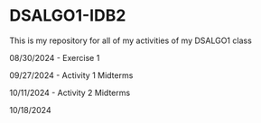 # DSALGO1-IDB2
This is my repository for all of my activities of my DSALGO1 class

08/30/2024 - Exercise 1

09/27/2024 - Activity 1 Midterms

10/11/2024 - Activity 2 Midterms

10/18/2024
